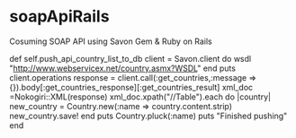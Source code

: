 # soapApiRails
Cosuming SOAP API using Savon Gem &amp; Ruby on Rails 

def self.push_api_country_list_to_db
    client = Savon.client do
      wsdl "http://www.webservicex.net/country.asmx?WSDL"
    end
    puts client.operations
    response = client.call(:get_countries,:message => {}).body[:get_countries_response][:get_countries_result]
    xml_doc  =Nokogiri::XML(response)
    xml_doc.xpath("//Table").each do |country|
      new_country = Country.new(:name => country.content.strip)
      new_country.save! 
    end
    puts Country.pluck(:name)
    puts "Finished pushing"
  end
